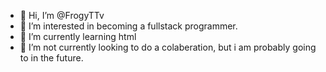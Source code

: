 - 👋 Hi, I’m @FrogyTTv
- 👀 I’m interested in becoming a fullstack programmer.
- 🌱 I’m currently learning html
- 💞️ I’m not currently looking to do a colaberation, but i am probably going to in the future.

<!---
FrogyTTv/FrogyTTv is a ✨ special ✨ repository because its `README.md` (this file) appears on your GitHub profile.
You can click the Preview link to take a look at your changes.
--->
